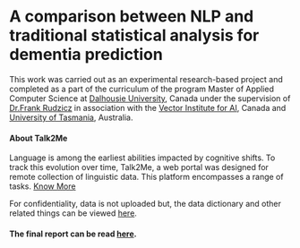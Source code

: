 # A comparison between NLP and traditional statistical analysis for dementia prediction
This work was carried out as an experimental research-based project and completed as a part of the curriculum of the program Master of Applied Computer Science at [Dalhousie University](https://www.dal.ca/faculty/computerscience/graduate-programs.html), Canada under the supervision of [Dr.Frank Rudzicz](https://web.cs.dal.ca/~rudzicz/) in association with the [Vector Institute for AI](https://vectorinstitute.ai/), Canada and [University of Tasmania](https://www.utas.edu.au/wicking), Australia.

#### About Talk2Me
Language is among the earliest abilities impacted by cognitive shifts. To track this evolution over time, Talk2Me, a web portal was designed for remote collection of linguistic data. This platform encompasses a range of tasks. [Know More](https://journals.plos.org/plosone/article?id=10.1371/journal.pone.0212342#sec001)

For confidentiality, data is not uploaded but, the data dictionary and other related things can be viewed [here](https://rawcdn.githack.com/Chanpreet-Singh/Talk2Me-Tasmania/e2ed0bea6b72f4e118dc23fbeebcc897dcda0687/island_talk2me.html).

#### The final report can be read [here](https://github.com/Chanpreet-Singh/Talk2Me-Tasmania/blob/main/Dementia%20prediction%20-%20Statistics%20vs%20NLP.pdf).
